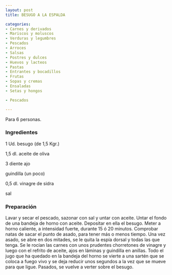 ```yaml
---
layout: post
title: BESUGO A LA ESPALDA

categories:
- Carnes y derivados
- Mariscos y moluscos
- Verduras y legumbres
- Pescados
- Arroces
- Salsas
- Postres y dulces
- Huevos y lacteos
- Pastas
- Entrantes y bocadillos
- Frutas
- Sopas y cremas
- Ensaladas
- Setas y hongos

- Pescados

---
```


Para 6 personas.

<h3>Ingredientes</h3>

1 Ud. besugo (de 1,5 Kgr.)

1,5 dl. aceite de oliva

3 diente ajo

guindilla (un poco)

0,5 dl. vinagre de sidra

sal

<h3>Preparación</h3>

Lavar y secar el pescado, sazonar con sal y untar con aceite. Untar el fondo de una bandeja de horno con aceite. Depositar en ella el besugo. Meter a horno caliente, a intensidad fuerte, durante 15 ó 20 minutos. Comprobar natas de sacar el punto de asado, para tener más o menos tiempo. Una vez asado, se abre en dos mitades, se le quita la espía dorsal y todas las que tenga. Se le rocían las carnes con unos prudentes chorretones de vinagre y luego con el refrito de aceite, ajos en láminas y guindilla en anillas. Todo el jugo que ha quedado en la bandeja del horno se vierte a una sartén que se coloca a fuego vivo y se deja reducir unos segundos a la vez que se mueve para que ligue. Pasados, se vuelve a verter sobre el besugo.

